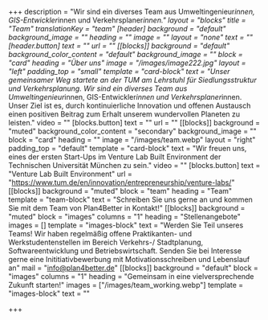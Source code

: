 +++
description = "Wir sind ein diverses Team aus Umweltingenieur*innen, GIS-Entwickler*innen und Verkehrsplaner*innen."
layout = "blocks"
title = "Team"
translationKey = "team"
[header]
background = "default"
background_image = ""
heading = ""
image = ""
layout = "none"
text = ""
[header.button]
text = ""
url = ""
[[blocks]]
background = "default"
background_color_content = "default"
background_image = ""
block = "card"
heading = "Über uns"
image = "/images/image222.jpg"
layout = "left"
padding_top = "small"
template = "card-block"
text = "Unser gemeinsamer Weg startete an der TUM am Lehrstuhl für Siedlungsstruktur und Verkehrsplanung. Wir sind ein diverses Team aus Umweltingenieur*innen, GIS-Entwickler*innen und Verkehrsplaner*innen. Unser Ziel ist es, durch kontinuierliche Innovation und offenen Austausch einen positiven Beitrag zum Erhalt unserem wundervollen Planeten zu leisten."
video = ""
[blocks.button]
text = ""
url = ""
[[blocks]]
background = "muted"
background_color_content = "secondary"
background_image = ""
block = "card"
heading = ""
image = "/images/team.webp"
layout = "right"
padding_top = "default"
template = "card-block"
text = "Wir freuen uns, eines der ersten Start-Ups im Venture Lab Built Environment der Technischen Universität München zu sein."
video = ""
[blocks.button]
text = "Venture Lab Built Environment"
url = "https://www.tum.de/en/innovation/entrepreneurship/venture-labs/"
[[blocks]]
background = "muted"
block = "team"
heading = "Team"
template = "team-block"
text = "Schreiben Sie uns gerne an und kommen Sie mit dem Team von Plan4Better in Kontakt!"
[[blocks]]
background = "muted"
block = "images"
columns = "1"
heading = "Stellenangebote"
images = []
template = "images-block"
text = "Werden Sie Teil unseres Teams! Wir haben regelmäßig offene Praktikanten- und Werkstudentenstellen im Bereich Verkehrs-/ Stadtplanung, Softwareentwicklung und Betriebswirtschaft. Senden Sie bei Interesse gerne eine Inititiativbewerbung mit Motivationsschreiben und Lebenslauf an"
mail = "info@plan4better.de"
[[blocks]]
background = "default"
block = "images"
columns = "1"
heading = "Gemeinsam in eine vielversprechende Zukunft starten!"
images = ["/images/team_working.webp"]
template = "images-block"
text = ""

+++
